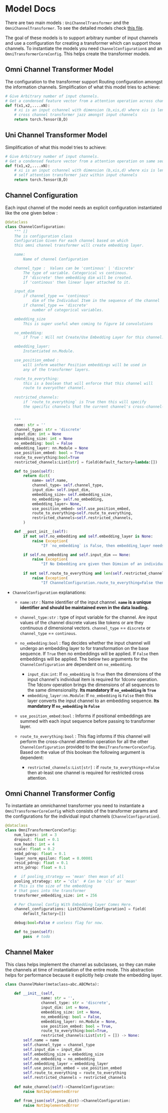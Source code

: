 # Model Docs 
There are two main models : `UniChannelTransformer` and the `OmniChannelTransformer`. To see the detailed models check [this file](../language_conditioned_rl/models/reward_model.py).

The goal of these models is to support arbitrary number of input channels and use a configuration for creating a transformer which can support those channels. To instantiate the models you need `ChannelConfiguration`s and an `OmniTransformerCoreConfig`. This helps create the transformer models. 

## Omni Channel Transformer Model 

The configuration to the transformer support Routing configuration amongst the information channels. Simplification of what this model tries to achieve:

```python
# Give Arbitrary number of input channels. 
# Get a condensed feature vector from a attention operation across channels. 
def f(x1,x2,....xN):
    # xi is an input cchannel with dimension (b,xis,d) where xis is length of the xi input channel. 
    # cross channel transformer jazz amongst input channels
    return torch.Tensor(B,D)
```

## Uni Channel Transformer Model 

Simplification of what this model tries to achieve:
```python
# Give Arbitrary number of input channels. 
# Get a condensed feature vector from a attention operation on same sequence. 
def f(x1,x2,....xN):
    # xi is an input cchannel with dimension (b,xis,d) where xis is length of the xi input channel. 
    # self attention transformer jazz within input channels
    return torch.Tensor(B,D)
```

## Channel Configuration
Each input channel of the model needs an explicit configuration instantiated like the one given below : 
```python
@dataclass
class ChannelConfiguration:
    """ []
    The is configuration class 
    Configuration Given For each channel based on which 
    this omni channel transformer will create embedding layer. 

    name:
        Name of channel Configuration

    channel_type :  Values can be 'continous' | 'discrete'
        The type of variable. Categorical vs continous. 
        If 'discrete' then embedding dim will be created. 
        if 'continous' then linear layer attached to it. 

    input_dim 
        if channel_type == 'continous' 
            dim of the Individual Item in the sequence of the channel
        if channel_type == 'discrete'
            number of categorical variables.  

    embedding_size
        This is super useful when coming to figure 1d convolutions

    no_embedding: 
        if True : Will not Create/Use Embedding Layer for this channel. 

    embedding_layer:
        Instantiated nn.Module. 

    use_position_embed : 
        will inform weather Position embeddings will be used in 
        any of the transformer layers. 

    route_to_everything: 
        this is a boolean that will enforce that this channel will
        route to everyother channel. 
    
    restricted_channels:
        if `route_to_everything` is True then this will specify 
        the specific channels that the current channel's cross-channel-routing will be restricted for.  


    """
    name: str = ''
    channel_type: str = 'discrete'
    input_dim: int = None
    embedding_size: int = None
    no_embedding: bool = False
    embedding_layer: nn.Module = None
    use_position_embed: bool = True
    route_to_everything:bool=True
    restricted_channels:List[str] = field(default_factory=lambda:[])

    def to_json(self):
        return dict(
            name= self.name,
            channel_type= self.channel_type,
            input_dim= self.input_dim,
            embedding_size= self.embedding_size,
            no_embedding= self.no_embedding,
            embedding_layer= None,
            use_position_embed= self.use_position_embed,
            route_to_everything=self.route_to_everything,
            restricted_channels=self.restricted_channels,
        )

    def __post_init__(self):
        if not self.no_embedding and self.embedding_layer is None:
            raise Exception(
                "If `no_embedding` is False, then embedding_layer needs to be provided to map the inputs")

        if self.no_embedding and self.input_dim == None:
            raise Exception(
                "If No Embedding are given then Dimsion of an individual item in input sequence is required")
        
        if not self.route_to_everything and len(self.restricted_channels) == 0:
            raise Exception(
                "If ChannelConfiguration.route_to_everything=False then atleast one channel is required in ChannelConfiguration.restricted_channels")
```
- `ChannelConfiguration` explanations: 
    - `name:str` : Name identifier of the input channel. **`name` is a unique identifier and should be maintained even in the data loading.** 
    - `channel_type:str` : type of input variable for the channel. Are input values of the channel discrete values like tokens or are they continuous *d* dimensional vectors. `channel_type` == `discrete` or `channel_type` == `continous`. 
    - `no_embedding:bool` : flag decides whether the input channel will undergo an embedding layer to for transformation on the base sequence. If `True` then no embeddings will be applied. If `False` then embeddings will be applied. The below two arguments for the  `ChannelConfiguration` are dependent on `no_embedding`.
        - `input_dim:int`: If `no_embedding` is `True` then the dimensions of the input channel's individual item is required for 1dconv operation. The 1dconv operation brings the dimensions of all sequences to the same dimensionality. **Its mandatory If `no_embedding` is `True`**
        - `embedding_layer:nn.Module`: If `no_embedding` is `False` then this layer converts the input channel to an embedding sequence. **Its mandatory If `no_embedding` is `False`**
    
    - `use_position_embed:bool` : Informs if positional embeddings are summed with each input sequence before passing to transformer layer. 

    - `route_to_everything:bool` : This flag informs if this channel will perform the cross-channel attention operation for all the other `ChannelConfiguration` provided to the `OmniTransformerCoreConfig`. Based on the value of this boolean the following argument is dependent:
        -  `restricted_channels:List[str]` : if `route_to_everything`==`False` then at-least one channel is required for restricted cross attention.


## Omni Channel Transformer Config
To instantiate an omnichannel transformer you need to instantiate a `OmniTransformerCoreConfig` which consists of the transformer params and the configurations for the individual input channels (`ChannelConfiguration`). 
```python
@dataclass
class OmniTransformerCoreConfig:
    num_layers: int = 3
    dropout: float = 0.1
    num_heads: int = 4
    scale: float = 0.2
    embd_pdrop: float = 0.1
    layer_norm_epsilon: float = 0.00001
    resid_pdrop: float = 0.1
    attn_pdrop: float = 0.1

    #  if pooling_strategy == 'mean' then mean of all
    pooling_strategy: str = 'cls'  # Can be 'cls' or 'mean'
    # This is the size of the embedding
    # that goes into the transformer
    transformer_embedding_size: int = 256

    # Per Channel Config With Embedding layer Comes Here.
    channel_configurations: List[ChannelConfiguration] = field(
        default_factory=[])

    debug:bool=False # useless flag for now. 

    def to_json(self):
        pass  # todo
```

## Channel Maker

This class helps implement the channel as subclasses, so they can make the channels at time of instantiation of the entire mode. This abstraction helps for performance because it explicitly help create the embedding layer.  
```python
class ChannelMaker(metaclass=abc.ABCMeta):
    
    def __init__(self,
                name: str = '',
                channel_type: str = 'discrete',
                input_dim: int = None,
                embedding_size: int = None,
                no_embedding: bool = False,
                embedding_layer: nn.Module = None,
                use_position_embed: bool = True,
                route_to_everything:bool=True,
                restricted_channels:List[str] = []) -> None:
        self.name = name
        self.channel_type = channel_type
        self.input_dim = input_dim
        self.embedding_size = embedding_size
        self.no_embedding = no_embedding
        self.embedding_layer = embedding_layer
        self.use_position_embed = use_position_embed
        self.route_to_everything = route_to_everything
        self.restricted_channels = restricted_channels
        
    def make_channel(self)->ChannelConfiguration:
        raise NotImplementedError

    def from_json(self,json_dict)->ChannelConfiguration:
        raise NotImplementedError
```
